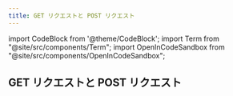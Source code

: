 ```yaml
---
title: GET リクエストと POST リクエスト
---
```


import CodeBlock from '@theme/CodeBlock';
import Term from "@site/src/components/Term";
import OpenInCodeSandbox from "@site/src/components/OpenInCodeSandbox";

## GET リクエストと POST リクエスト
